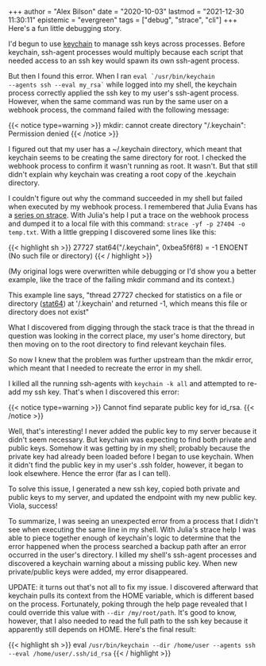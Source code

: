 +++
author = "Alex Bilson"
date = "2020-10-03"
lastmod = "2021-12-30 11:30:11"
epistemic = "evergreen"
tags = ["debug", "strace", "cli"]
+++
Here's a fun little debugging story.

I'd begun to use [keychain](https://www.funtoo.org/Keychain) to manage ssh keys across processes. Before keychain, ssh-agent processes would multiply because each script that needed access to an ssh key would spawn its own ssh-agent process.

But then I found this error. When I ran <code>eval \`/usr/bin/keychain --agents ssh --eval my_rsa\`</code>  while logged into my shell, the keychain process correctly applied the ssh key to my user's ssh-agent process. However, when the same command was run by the same user on a webhook process, the command failed with the following message:

{{< notice type=warning >}}
mkdir: cannot create directory "/.keychain": Permission denied
{{< /notice >}}

I figured out that my user has a ~/.keychain directory, which meant that keychain seems to be creating the same directory for root. I checked the webhook process to confirm it wasn't running as root. It wasn't. But that still didn't explain why keychain was creating a root copy of the .keychain directory.

I couldn't figure out why the command succeeded in my shell but failed when executed by my webhook process. I remembered that Julia Evans has a [series on strace](https://jvns.ca/categories/strace/). With Julia's help I put a trace on the webhook process and dumped it to a local file with this command: `strace -yf -p 27404 -o temp.txt`. With a little grepping I discovered some lines like this:

{{< highlight sh >}}
27727 stat64("/.keychain", 0xbea5f6f8) = -1 ENOENT (No such file or directory)
{{< / highlight >}}

(My original logs were overwritten while debugging or I'd show you a better example, like the trace of the failing mkdir command and its context.)

This example line says, "thread 27727 checked for statistics on a file or directory ([stat64](https://linux.die.net/man/2/stat64)) at '/.keychain' and returned -1, which means this file or directory does not exist"

What I discovered from digging through the stack trace is that the thread in question was looking in the correct place, my user's home directory, but then moving on to the root directory to find relevant keychain files.

So now I knew that the problem was further upstream than the mkdir error, which meant that I needed to recreate the error in my shell.

I killed all the running ssh-agents with `keychain -k all` and attempted to re-add my ssh key. That's when I discovered this error:

{{< notice type=warning >}}
Cannot find separate public key for id_rsa.
{{< /notice >}}

Well, that's interesting! I never added the public key to my server because it didn't seem necessary. But keychain was expecting to find both private and public keys. Somehow it was getting by in my shell; probably because the private key had already been loaded before I began to use keychain. When it didn't find the public key in my user's .ssh folder, however, it began to look elsewhere. Hence the error (far as I can tell).

To solve this issue, I generated a new ssh key, copied both private and public keys to my server, and updated the endpoint with my new public key. Viola, success!

To summarize, I was seeing an unexpected error from a process that I didn't see when executing the same line in my shell. With Julia's strace help I was able to piece together enough of keychain's logic to determine that the error happened when the process searched a backup path after an error occurred in the user's directory. I killed my shell's ssh-agent processes and discovered a keychain warning about a missing public key. When new private/public keys were added, my error disappeared.

UPDATE: it turns out that's not all to fix my issue. I discovered afterward that keychain pulls its context from the HOME variable, which is different based on the process. Fortunately, poking through the help page revealed that I could override this value with `--dir /my/root/path`. It's good to know, however, that I also needed to read the full path to the ssh key because it apparently still depends on HOME. Here's the final result:

{{< highlight sh >}}
eval `/usr/bin/keychain --dir /home/user --agents ssh --eval /home/user/.ssh/id_rsa`
{{< / highlight >}}
